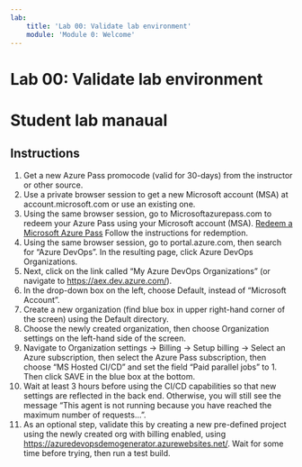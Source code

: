 ```yaml
---
lab:
    title: 'Lab 00: Validate lab environment'
    module: 'Module 0: Welcome'
---
```


# Lab 00: Validate lab environment
# Student lab manaual

## Instructions

1. Get a new Azure Pass promocode (valid for 30-days) from the instructor or other source.
2. Use a private browser session to get a new Microsoft account (MSA) at account.microsoft.com or use an existing one.
3. Using the same browser session, go to Microsoftazurepass.com to redeem your Azure Pass using your Microsoft account (MSA). [Redeem a Microsoft Azure Pass](https://www.microsoftazurepass.com/Home/HowTo?Length=5) Follow the instructions for redemption. 
4. Using the same browser session, go to portal.azure.com, then search for “Azure DevOps”. In the resulting page, click Azure DevOps Organizations. 
5. Next, click on the link called “My Azure DevOps Organizations” (or navigate to https://aex.dev.azure.com/).
6. In the drop-down box on the left, choose Default, instead of “Microsoft Account”.
7. Create a new organization (find blue box in upper right-hand corner of the screen) using the Default directory. 
8. Choose the newly created organization, then choose Organization settings on the left-hand side of the screen.
9. Navigate to Organization settings -> Billing -> Setup billing -> Select an Azure subscription, then select the Azure Pass subscription, then choose “MS Hosted CI/CD” and set the field “Paid parallel jobs” to 1. Then click SAVE in the blue box at the bottom. 
10. Wait at least 3 hours before using the CI/CD capabilities so that new settings are reflected in the back end. Otherwise, you will still see the message “This agent is not running because you have reached the maximum number of requests…”.
11. As an optional step, validate this by creating a new pre-defined project using the newly created org with billing enabled, using https://azuredevopsdemogenerator.azurewebsites.net/. Wait for some time before trying, then run a test build.
